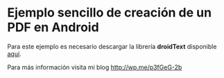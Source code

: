 # Ejemplo sencillo de creación de un PDF en Android

Para este ejemplo es necesario descargar la librería **droidText** disponible [aquí](https://code.google.com/p/droidtext/downloads/list "").

Para más información visita mi blog http://wp.me/p3fGeG-2b

